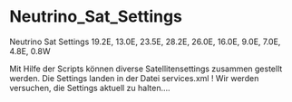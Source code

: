 # Neutrino_Sat_Settings

Neutrino Sat Settings 19.2E, 13.0E, 23.5E, 28.2E, 26.0E, 16.0E, 9.0E, 7.0E, 4.8E, 0.8W 

Mit Hilfe der Scripts können diverse Satellitensettings zusammen gestellt werden.
Die Settings landen in der Datei services.xml !
Wir werden versuchen, die Settings aktuell zu halten....


